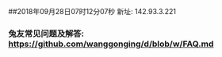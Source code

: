 ##2018年09月28日07时12分07秒 新址: 142.93.3.221
### 兔友常见问题及解答: https://github.com/wanggonging/d/blob/w/FAQ.md
